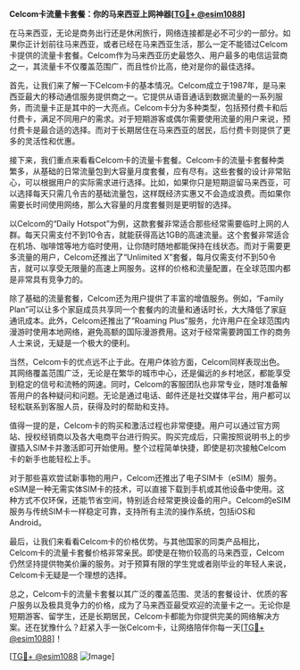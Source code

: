 **Celcom卡流量卡套餐：你的马来西亚上网神器[[TG💪+ @esim1088](https://t.me/s/esim1088)]**

在马来西亚，无论是商务出行还是休闲旅行，网络连接都是必不可少的一部分。如果你正计划前往马来西亚，或者已经在马来西亚生活，那么一定不能错过Celcom卡提供的流量卡套餐。Celcom作为马来西亚历史最悠久、用户最多的电信运营商之一，其流量卡不仅覆盖范围广，而且性价比高，绝对是你的最佳选择。

首先，让我们来了解一下Celcom卡的基本情况。Celcom成立于1987年，是马来西亚最大的移动通信服务提供商之一。它提供从语音通话到数据流量的一系列服务，而流量卡正是其中的一大亮点。Celcom卡分为多种类型，包括预付费卡和后付费卡，满足不同用户的需求。对于短期游客或偶尔需要使用流量的用户来说，预付费卡是最合适的选择。而对于长期居住在马来西亚的居民，后付费卡则提供了更多的灵活性和优惠。

接下来，我们重点来看看Celcom卡的流量卡套餐。Celcom卡的流量卡套餐种类繁多，从基础的日常流量包到大容量月度套餐，应有尽有。这些套餐的设计非常贴心，可以根据用户的实际需求进行选择。比如，如果你只是短期逗留马来西亚，可以选择每天只需几令吉的基础流量包，这样既经济实惠又不会造成浪费。而如果你需要长时间使用网络，那么大容量的月度套餐则是更明智的选择。

以Celcom的“Daily Hotspot”为例，这款套餐非常适合那些经常需要临时上网的人群。每天只需支付不到10令吉，就能获得高达1GB的高速流量。这个套餐非常适合在机场、咖啡馆等地方临时使用，让你随时随地都能保持在线状态。而对于需要更多流量的用户，Celcom还推出了“Unlimited X”套餐，每月仅需支付不到50令吉，就可以享受无限量的高速上网服务。这样的价格和流量配置，在全球范围内都是非常具有竞争力的。

除了基础的流量套餐，Celcom还为用户提供了丰富的增值服务。例如，“Family Plan”可以让多个家庭成员共享同一个套餐内的流量和通话时长，大大降低了家庭通讯成本。此外，Celcom还推出了“Roaming Plus”服务，允许用户在全球范围内漫游时使用本地网络，避免高额的国际漫游费用。这对于经常需要跨国工作的商务人士来说，无疑是一个极大的便利。

当然，Celcom卡的优点远不止于此。在用户体验方面，Celcom同样表现出色。其网络覆盖范围广泛，无论是在繁华的城市中心，还是偏远的乡村地区，都能享受到稳定的信号和流畅的网速。同时，Celcom的客服团队也非常专业，随时准备解答用户的各种疑问和问题。无论是通过电话、邮件还是社交媒体平台，用户都可以轻松联系到客服人员，获得及时的帮助和支持。

值得一提的是，Celcom卡的购买和激活过程也非常便捷。用户可以通过官方网站、授权经销商以及各大电商平台进行购买。购买完成后，只需按照说明书上的步骤插入SIM卡并激活即可开始使用。整个过程简单快捷，即使是初次接触Celcom卡的新手也能轻松上手。

对于那些喜欢尝试新事物的用户，Celcom还推出了电子SIM卡（eSIM）服务。eSIM是一种无需实体SIM卡的技术，可以直接下载到手机或其他设备中使用。这种方式不仅环保，还能节省空间，特别适合经常更换设备的用户。Celcom的eSIM服务与传统SIM卡一样稳定可靠，支持所有主流的操作系统，包括iOS和Android。

最后，让我们来看看Celcom卡的价格优势。与其他国家的同类产品相比，Celcom卡的流量卡套餐价格非常亲民。即使是在物价较高的马来西亚，Celcom仍然坚持提供物美价廉的服务。对于预算有限的学生党或者刚毕业的年轻人来说，Celcom卡无疑是一个理想的选择。

总之，Celcom卡的流量卡套餐以其广泛的覆盖范围、灵活的套餐设计、优质的客户服务以及极具竞争力的价格，成为了马来西亚最受欢迎的流量卡之一。无论你是短期游客、留学生，还是长期居民，Celcom卡都能为你提供完美的网络解决方案。还在犹豫什么？赶紧入手一张Celcom卡，让网络陪伴你每一天[[TG💪+ @esim1088](https://t.me/s/esim1088)]！

[[TG💪+ @esim1088](https://t.me/s/esim1088) ![Image](https://i.postimg.cc/4NQfJmqS/Snipaste-2025-05-13-00-14-12.png)]